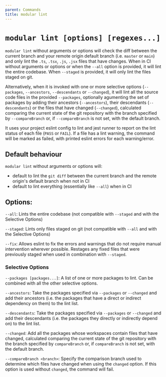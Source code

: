 ```yaml
---
parent: Commands
title: modular lint
---
```


# `modular lint [options] [regexes...]`

`modular lint` without arguments or options will check the diff between the
current branch and your remote origin default branch (i.e. `master` or `main`)
and only lint the `.ts`, `.tsx`, `.js`, `.jsx` files that have changes. When in
CI without arguments or options or when the `--all` option is provided, it will
lint the entire codebase. When `--staged` is provided, it will only lint the
files staged on git.

Alternatively, when it is invoked with one or more selective options
(`--packages`, `--ancestors`, `--descendants` or `--changed`), it will lint all
the source code files in the provided `--packages`, optionally agumenting the
set of packages by adding their ancestors (`--ancestors`), their descendants
(`--descendants`) or the files that have changed (`--changed`), calculated
comparing the current state of the git repository with the branch specified by
`--compareBranch` or, if `--compareBranch` is not set, with the default branch.

It uses your project eslint config to lint and jest runner to report on the lint
status of each file (`PASS` or `FAIL`). If a file has a lint warning, the
command will be marked as failed, with printed eslint errors for each
warning/error.

## Default behaviour

`modular lint` without arguments or options will:

- default to lint the `git diff` between the current branch and the remote
  origin's default branch when not in CI
- default to lint everything (essentially like `--all`) when in CI

## Options:

`--all`: Lints the entire codebase (not compatible with `--staged` and with the
Selective Options)

`--staged`: Lints only files staged on git (not compatible with `--all` and with
the Selective Options)

`--fix`: Allows eslint to fix the errors and warnings that do not require manual
intervention wherever possible. Restages any fixed files that were previously
staged when used in combination with `--staged`.

### Selective Options

`--packages [packages...]`: A list of one or more packages to lint. Can be
combined with all the other selective options.

`--ancestors`: Take the packages specified via `--packages` or `--changed` and
add their ancestors (i.e. the packages that have a direct or indirect dependency
on them) to the lint list.

`--descendants`: Take the packages specified via `--packages` or `--changed` and
add their descendants (i.e. the packages they directly or indirectly depend on)
to the lint list.

`--changed`: Add all the packages whose workspaces contain files that have
changed, calculated comparing the current state of the git repository with the
branch specified by `compareBranch` or, if `compareBranch` is not set, with the
default branch.

`--compareBranch <branch>`: Specify the comparison branch used to determine
which files have changed when using the `changed` option. If this option is used
without `changed`, the command will fail.
